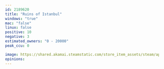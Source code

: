 ```yaml
---
id: 2189620
title: "Ruins of Istanbul"
windows: "true"
mac: "false"
linux: false
positive: 10
negative: 3
estimated_owners: "0 - 20000"
peak_ccu: 0

image: https://shared.akamai.steamstatic.com/store_item_assets/steam/apps/2189620/header.jpg?t=1715714129
opinions:
---
```

